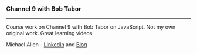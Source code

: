 ### Channel 9 with Bob Tabor
***

Course work on Channel 9 with Bob Tabor on JavaScript. Not my own original work. Great learning videos.



Michael Allen - [LinkedIn](https://www.linkedin.com/in/mrmichaelgallen) and [Blog](http://mrmichaelgallen.com/)
